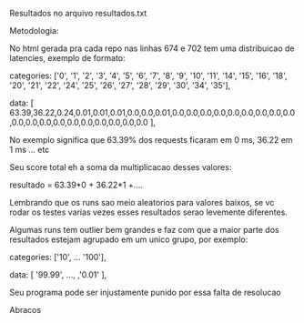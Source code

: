 Resultados no arquivo resultados.txt


Metodologia:

No html gerada pra cada repo nas linhas 674 e 702 tem uma distribuicao de latencies,
exemplo de formato:

categories: ['0', '1', '2', '3', '4', '5', '6', '7', '8', '9', '10', '11', '14', '15', '16', '18', '20', '21', '22', '24', '25', '26', '27', '28', '29', '30', '34', '35'],

data: [
  63.39,36.22,0.24,0.01,0.01,0.01,0.0,0.0,0.01,0.0,0.0,0.0,0.0,0.0,0.0,0.0,0.0,0.0,0.0,0.0,0.0,0.0,0.0,0.0,0.0,0.0,0.0,0.0
],

No exemplo significa que 63.39% dos requests ficaram em 0 ms, 36.22 em 1 ms ... etc


Seu score total eh a soma da multiplicacao desses valores:

resultado = 63.39\*0 + 36.22\*1 +....

Lembrando que os runs sao meio aleatorios para valores baixos, se vc rodar os testes varias vezes esses resultados serao levemente diferentes.

Algumas runs tem outlier bem grandes e faz com que a maior parte dos resultados estejam
agrupado em um unico grupo, por exemplo:

categories: ['10', ... '100'],

data: [
  '99.99', ..., ,'0.01'
],

Seu programa pode ser injustamente punido por essa falta de resolucao

Abracos
